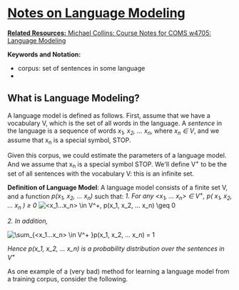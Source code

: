 <a href="https://www.codecogs.com/eqnedit.php?latex=\sum_{<x_1...x_n>&space;\in&space;V^&plus;&space;}p(x_1,&space;x_2,&space;...&space;x_n)&space;=&space;1" target="_blank">

# Notes on Language Modeling
**Related Resources:**
Michael Collins: [Course Notes for COMS w4705: Language Modeling](http://www.cs.columbia.edu/~mcollins/courses/nlp2011/notes/lm.pdf)

**Keywords and Notation:**
- corpus: set of sentences in some language
- 

## What is Language Modeling?
A language model is defined as follows. First, assume that we have a vocabulary V, which is the set of all words in the language. A *sentence* in the language is a sequence of words *x<sub>1</sub>, x<sub>2</sub>, ... x<sub>n</sub>*, where  *x<sub>n</sub> &isin; V*, and we assume that x<sub>n</sub> is a special symbol, STOP.

Given this corpus, we could estimate the parameters of a language model. And we assume that x<sub>n</sub> is a special symbol STOP. We'll define V<sup>+</sup>  to be the set of all sentences with the vocabulary V: this is an infinite set.

**Definition of Language Model**: A language model consists of a finite set V, and a function *p(x<sub>1</sub>, x<sub>2</sub>, ... x<sub>n</sub>)* such that:
*1. For any <x<sub>1</sub>, ... x<sub>n</sub>> &isin; V<sup>+</sup>, p( x<sub>1</sub>, x<sub>2</sub>, ... x<sub>n</sub> ) ≥ 0*
<img src="https://latex.codecogs.com/gif.latex?<x_1...x_n>&space;\in&space;V^&plus;,&space;p(x_1,&space;x_2,&space;...&space;x_n)&space;\geq&space;0" title="<x_1...x_n> \in V^+, p(x_1, x_2, ... x_n) \geq 0" /></a>

*2. In addition,*

<img src="https://latex.codecogs.com/gif.latex?\sum_{<x_1...x_n>&space;\in&space;V^&plus;&space;}p(x_1,&space;x_2,&space;...&space;x_n)&space;=&space;1" title="\sum_{<x_1...x_n> \in V^+ }p(x_1, x_2, ... x_n) = 1" /></a>

*Hence p(x_1, x_2, ... x_n) is a probability distribution over the sentences in V<sup>+</sup>*

As one example of a (very bad) method for learning a language model from a training corpus, consider the following. 

<!--stackedit_data:
eyJoaXN0b3J5IjpbLTI3NjY5NDU4NCwtNTkyMzU3MzgwLC0xOT
k5NzU0NDk3LC0xNjMyNjA4NjA3LC03MjQzNzU5NjUsMTIyOTg5
MTg0OSwtNDY5Njg2NzI1LC0xNDgwODU4OTg2LC0yNjEwNjI0N1
19
-->